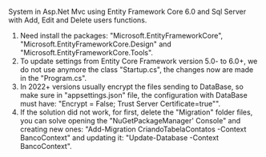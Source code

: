System in Asp.Net Mvc using Entity Framework Core 6.0 and Sql Server with Add, Edit and Delete users functions.

1. Need install the packages: "Microsoft.EntityFrameworkCore", "Microsoft.EntityFrameworkCore.Design" and "Microsoft.EntityFrameworkCore.Tools".
2. To update settings from Entity Core Framework version 5.0- to 6.0+, we do not use anymore the class "Startup.cs", the changes now are made in the "Program.cs".
3. In 2022+ versions usually encrypt the files sending to DataBase, so make sure in "appsettings.json" file, the configuration with DataBase must have: "Encrypt = False; Trust Server Certificate=true"".
4. If the solution did not work, for first, delete the "Migration" folder files, you can solve opening the "NuGetPackageManager' Console" and creating new ones:
"Add-Migration CriandoTabelaContatos -Context BancoContext"
and updating it: "Update-Database -Context BancoContext".
